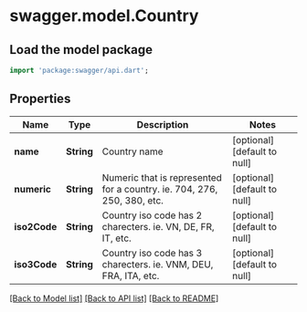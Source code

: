 # swagger.model.Country

## Load the model package
```dart
import 'package:swagger/api.dart';
```

## Properties
Name | Type | Description | Notes
------------ | ------------- | ------------- | -------------
**name** | **String** | Country name | [optional] [default to null]
**numeric** | **String** | Numeric that is represented for a country. ie. 704, 276, 250, 380, etc. | [optional] [default to null]
**iso2Code** | **String** | Country iso code has 2 charecters. ie. VN, DE, FR, IT, etc. | [optional] [default to null]
**iso3Code** | **String** | Country iso code has 3 charecters. ie. VNM, DEU, FRA, ITA, etc. | [optional] [default to null]

[[Back to Model list]](../README.md#documentation-for-models) [[Back to API list]](../README.md#documentation-for-api-endpoints) [[Back to README]](../README.md)

